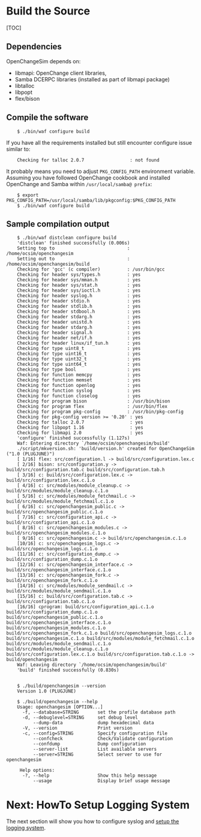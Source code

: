 # Build the Source #

[TOC]

## Dependencies ##

OpenChangeSim depends on:

* libmapi: OpenChange client libraries, 
* Samba DCERPC libraries (installed as part of libmapi package)
* libtalloc
* libpopt
* flex/bison

## Compile the software ##

        $ ./bin/waf configure build

If you have all the requirements installed but still encounter
configure issue similar to:

        Checking for talloc 2.0.7                 : not found

It probably means you need to adjust `PKG_CONFIG_PATH` environment
variable. Assuming you have followed OpenChange cookbook and installed
OpenChange and Samba within `/usr/local/samba@ prefix`:

        $ export PKG_CONFIG_PATH=/usr/local/samba/lib/pkgconfig:$PKG_CONFIG_PATH
        $ ./bin/waf configure build

## Sample compilation output ##

        $ ./bin/waf distclean configure build
        'distclean' finished successfully (0.006s)
        Setting top to                           : /home/ocsim/openchangesim 
        Setting out to                           : /home/ocsim/openchangesim/build 
        Checking for 'gcc' (c compiler)          : /usr/bin/gcc 
        Checking for header sys/types.h          : yes 
        Checking for header sys/mman.h           : yes 
        Checking for header sys/stat.h           : yes 
        Checking for header sys/ioctl.h          : yes 
        Checking for header syslog.h             : yes 
        Checking for header stdio.h              : yes 
        Checking for header stdlib.h             : yes 
        Checking for header stdbool.h            : yes 
        Checking for header stdarg.h             : yes 
        Checking for header unistd.h             : yes 
        Checking for header stdarg.h             : yes 
        Checking for header signal.h             : yes 
        Checking for header net/if.h             : yes 
        Checking for header linux/if_tun.h       : yes 
        Checking for type uint8_t                : yes 
        Checking for type uint16_t               : yes 
        Checking for type uint32_t               : yes 
        Checking for type uint64_t               : yes 
        Checking for type bool                   : yes 
        Checking for function memcpy             : yes 
        Checking for function memset             : yes 
        Checking for function openlog            : yes 
        Checking for function syslog             : yes 
        Checking for function closelog           : yes 
        Checking for program bison               : /usr/bin/bison 
        Checking for program flex                : /usr/bin/flex 
        Checking for program pkg-config          : /usr/bin/pkg-config 
        Checking for pkg-config version >= '0.20' : yes 
        Checking for talloc 2.0.7                 : yes 
        Checking for libpopt 1.16                 : yes 
        Checking for libmapi 2.0                  : yes 
        'configure' finished successfully (1.127s)
        Waf: Entering directory `/home/ocsim/openchangesim/build'
        ./script/mkversion.sh: 'build/version.h' created for OpenChangeSim ("1.0 (PLUGJUNE)")
        [ 1/16] flex: src/configuration.l -> build/src/configuration.lex.c
        [ 2/16] bison: src/configuration.y -> build/src/configuration.tab.c build/src/configuration.tab.h
        [ 3/16] c: build/src/configuration.lex.c -> build/src/configuration.lex.c.1.o
        [ 4/16] c: src/modules/module_cleanup.c -> build/src/modules/module_cleanup.c.1.o
        [ 5/16] c: src/modules/module_fetchmail.c -> build/src/modules/module_fetchmail.c.1.o
        [ 6/16] c: src/openchangesim_public.c -> build/src/openchangesim_public.c.1.o
        [ 7/16] c: src/configuration_api.c -> build/src/configuration_api.c.1.o
        [ 8/16] c: src/openchangesim_modules.c -> build/src/openchangesim_modules.c.1.o
        [ 9/16] c: src/openchangesim.c -> build/src/openchangesim.c.1.o
        [10/16] c: src/openchangesim_logs.c -> build/src/openchangesim_logs.c.1.o
        [11/16] c: src/configuration_dump.c -> build/src/configuration_dump.c.1.o
        [12/16] c: src/openchangesim_interface.c -> build/src/openchangesim_interface.c.1.o
        [13/16] c: src/openchangesim_fork.c -> build/src/openchangesim_fork.c.1.o
        [14/16] c: src/modules/module_sendmail.c -> build/src/modules/module_sendmail.c.1.o
        [15/16] c: build/src/configuration.tab.c -> build/src/configuration.tab.c.1.o
        [16/16] cprogram: build/src/configuration_api.c.1.o build/src/configuration_dump.c.1.o build/src/openchangesim_public.c.1.o build/src/openchangesim_interface.c.1.o build/src/openchangesim_modules.c.1.o build/src/openchangesim_fork.c.1.o build/src/openchangesim_logs.c.1.o build/src/openchangesim.c.1.o build/src/modules/module_fetchmail.c.1.o build/src/modules/module_sendmail.c.1.o build/src/modules/module_cleanup.c.1.o build/src/configuration.lex.c.1.o build/src/configuration.tab.c.1.o -> build/openchangesim
        Waf: Leaving directory `/home/ocsim/openchangesim/build'
        'build' finished successfully (0.830s)


        $ ./build/openchangesim --version
        Version 1.0 (PLUGJUNE)

        $ ./build/openchangesim --help
        Usage: openchangesim [OPTION...]
          -f, --database=STRING       set the profile database path
          -d, --debuglevel=STRING     set debug level
              --dump-data             dump hexadecimal data
          -V, --version               Print version 
          -c, --config=STRING         Specify configuration file
              --confcheck             Check/Validate configuration
              --confdump              Dump configuration
              --server-list           List available servers
              --server=STRING         Select server to use for openchangesim

         Help options:
          -?, --help                  Show this help message
              --usage                 Display brief usage message

# Next: HowTo Setup Logging System #

The next section will show you how to configure syslog and [setup the
logging system](logging.html).